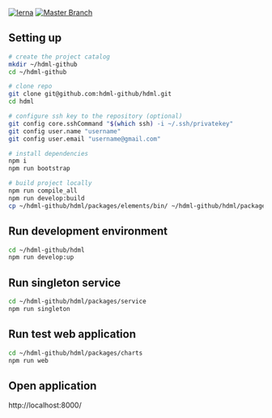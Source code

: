 [![lerna](https://img.shields.io/badge/maintained%20with-lerna-cc00ff.svg)](https://lerna.js.org/)
[![Master Branch](https://github.com/hdml-github/hdml/actions/workflows/master.yml/badge.svg)](https://github.com/hdml-github/hdml/actions/workflows/master.yml)

## Setting up

```bash
# create the project catalog
mkdir ~/hdml-github
cd ~/hdml-github

# clone repo
git clone git@github.com:hdml-github/hdml.git
cd hdml

# configure ssh key to the repository (optional)
git config core.sshCommand "$(which ssh) -i ~/.ssh/privatekey"
git config user.name "username"
git config user.email "username@gmail.com"

# install dependencies
npm i
npm run bootstrap

# build project locally
npm run compile_all
npm run develop:build
cp ~/hdml-github/hdml/packages/elements/bin/ ~/hdml-github/hdml/packages/charts/bin
```

## Run development environment

```bash
cd ~/hdml-github/hdml
npm run develop:up
```

## Run singleton service

```bash
cd ~/hdml-github/hdml/packages/service
npm run singleton
```

## Run test web application

```bash
cd ~/hdml-github/hdml/packages/charts
npm run web
```

## Open application

http://localhost:8000/